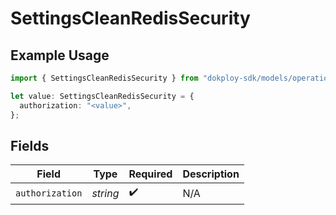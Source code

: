 # SettingsCleanRedisSecurity

## Example Usage

```typescript
import { SettingsCleanRedisSecurity } from "dokploy-sdk/models/operations";

let value: SettingsCleanRedisSecurity = {
  authorization: "<value>",
};
```

## Fields

| Field              | Type               | Required           | Description        |
| ------------------ | ------------------ | ------------------ | ------------------ |
| `authorization`    | *string*           | :heavy_check_mark: | N/A                |